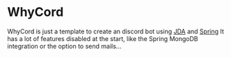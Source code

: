 # WhyCord


WhyCord is just a template to create an discord bot using [JDA](https://github.com/discord-jda/JDA) and [Spring](https://spring.io/)
It has a lot of features disabled at the start, like the Spring MongoDB integration or the option to send mails...

